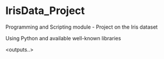 # IrisData_Project
Programming and Scripting module - Project on the Iris dataset

Using Python and available well-known libraries

<sepal image...>

<outputs..>

<rationale for approach taken...>
